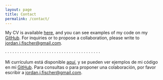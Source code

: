 ```yaml
---
layout: page
title: Contact
permalink: /contact/
---
```


My CV is available [here][1], and you can see examples of my code on my [GitHub](https://github.com/jordanjasuta). For inquiries or to propose a collaboration, please write to [jordan.j.fischer@gmail.com](mailto:jordan.j.fischer@gmail.com). 

<!-- [1]: /{{site.baseurl}}/assets/CVJordanJasutaFischer11.2019.pdf  -->

[1]: /PersonalPage/assets/CVJordanJasutaFischer11.2019.pdf


<!-- <p style="text-align: center;"> -->
&middot;  &middot;  &middot;  &middot;  &middot;  &middot;  &middot;  &middot;  &middot;  &middot;  &middot;  &middot;  &middot;  &middot;  &middot;  &middot;  &middot;  &middot;  &middot;  &middot;  &middot;  &middot;  &middot;  &middot;  &middot;  &middot;  &middot;  &middot;  &middot;  &middot;  &middot;  &middot;  &middot;  &middot;  &middot;  &middot;  &middot;  &middot;  &middot;   
<!-- </p> -->

Mi currículum está disponible [aquí][2], y se pueden ver ejemplos de mi código en mi [GitHub](https://github.com/jordanjasuta). Para consultas o para proponer una colaboración, por favor escribir a [jordan.j.fischer@gmail.com](mailto:jordan.j.fischer@gmail.com).

[2]: /PersonalPage/assets/CVJordanJasutaFischer11.2019.pdf